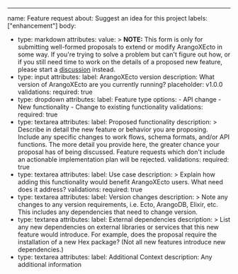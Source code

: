 ---
name: Feature request
about: Suggest an idea for this project
labels: ["enhancement"]
body:
  - type: markdown
    attributes:
      value: >
        **NOTE:** This form is only for submitting well-formed proposals to extend or modify
        ArangoXEcto in some way. If you're trying to solve a problem but can't figure out how, or if
        you still need time to work on the details of a proposed new feature, please start a
        [discussion](https://github.com/TomGrozev/arangox_ecto/discussions) instead.
  - type: input
    attributes:
      label: ArangoXEcto version
      description: What version of ArangoXEcto are you currently running?
      placeholder: v1.0.0
    validations:
      required: true
  - type: dropdown
    attributes:
      label: Feature type
      options:
        - API change
        - New functionality
        - Change to existing functionality
    validations:
      required: true
  - type: textarea
    attributes:
      label: Proposed functionality
      description: >
        Describe in detail the new feature or behavior you are proposing. Include any specific changes
        to work flows, schema formats, and/or API functions. The more detail you provide here, the
        greater chance your proposal has of being discussed. Feature requests which don't include an
        actionable implementation plan will be rejected.
    validations:
      required: true
  - type: textarea
    attributes:
      label: Use case
      description: >
        Explain how adding this functionality would benefit ArangoXEcto users. What need does it address?
    validations:
      required: true
  - type: textarea
    attributes:
      label: Version changes
      description: >
        Note any changes to any version requirements, i.e. Ecto, ArangoDB, Elixir, etc. This includes
        any dependencies that need to change version.
  - type: textarea
    attributes:
      label: External dependencies
      description: >
        List any new dependencies on external libraries or services that this new feature would
        introduce. For example, does the proposal require the installation of a new Hex package?
        (Not all new features introduce new dependencies.)
  - type: textarea
    attributes:
      label: Additional Context
      description: Any additional information

